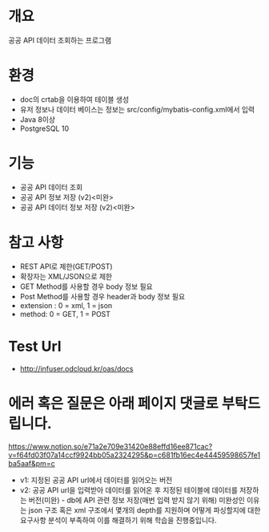 # 개요
공공 API 데이터 조회하는 프로그램

# 환경
* doc의 crtab을 이용하여  테이블 생성
* 유저 정보나 데이터 베이스는 정보는 src/config/mybatis-config.xml에서 입력
* Java 8이상
* PostgreSQL 10

# 기능
 - 공공 API 데이터 조회
 - 공공 API 정보 저장 (v2)<미완>
 - 공공 API 데이터 정보 저장 (v2)<미완>

# 참고 사항
* REST API로 제한(GET/POST)
* 확장자는 XML/JSON으로 제한
* GET Method를 사용할 경우 body 정보 필요
* Post Method를 사용할 경우 header과 body 정보 필요
* extension : 0 = xml, 1 = json
* method: 0 = GET, 1 = POST

# Test Url
* http://infuser.odcloud.kr/oas/docs

# 에러 혹은 질문은 아래 페이지 댓글로 부탁드립니다.
https://www.notion.so/e71a2e709e31420e88effd16ee871cac?v=f64fd03f07a14ccf9924bb05a2324295&p=c681fb16ec4e44459598657fe1ba5aaf&pm=c


* v1: 지정된 공공 API url에서 데이터를 읽어오는 버전
* v2: 공공 API url을 입력받아 데이터를 읽어온 후 지정된 테이블에 데이터를 저장하는 버전(미완) - db에 API 관련 정보 저장(매번 입력 받지 않기 위해)
   미완성인 이유는 json 구조 혹은 xml 구조에서 몇개의 depth를 지원하며 어떻게 파싱할지에 대한 요구사항 분석이 부족하여 이를 해결하기 위해 학습을 진행중입니다.
